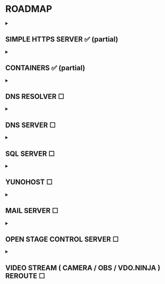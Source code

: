# ROADMAP

<details><summary> <h2><b> SIMPLE HTTPS SERVER ✅ (partial) </b></h2> </summary>
   
- [x] working
- [x] no clear data visible in wireshark monitor
- [ ] perform full security audit
</details>
<details><summary> <h2><b> CONTAINERS ✅ (partial) </b></h2> </summary>

- [x] docker ( **warning** only root in debian )
- [x] podman
</details>
<details><summary> <h2><b> DNS RESOLVER ☐ </b></h2> </summary>

- [ ] write and test

</details>
<details><summary> <h2><b> DNS SERVER ☐ </b></h2> </summary>

- [ ] write and test
</details>
<details><summary> <h2><b> SQL SERVER ☐ </b></h2> </summary>

- [ ] write and test

</details>
<details><summary> <h2><b> YUNOHOST ☐ </b></h2> </summary>

- [ ] yunohost
- [ ] owncast
</details>
<details><summary> <h2><b> MAIL SERVER ☐ </b></h2> </summary>

- [ ] write and test
</details>
<details><summary> <h2><b> OPEN STAGE CONTROL SERVER ☐ </b></h2> </summary>

- [ ] write and test
</details>
<details><summary> <h2><b> VIDEO STREAM ( CAMERA / OBS / VDO.NINJA ) REROUTE ☐ </b></h2> </summary>

- [ ] write and test
</details>
